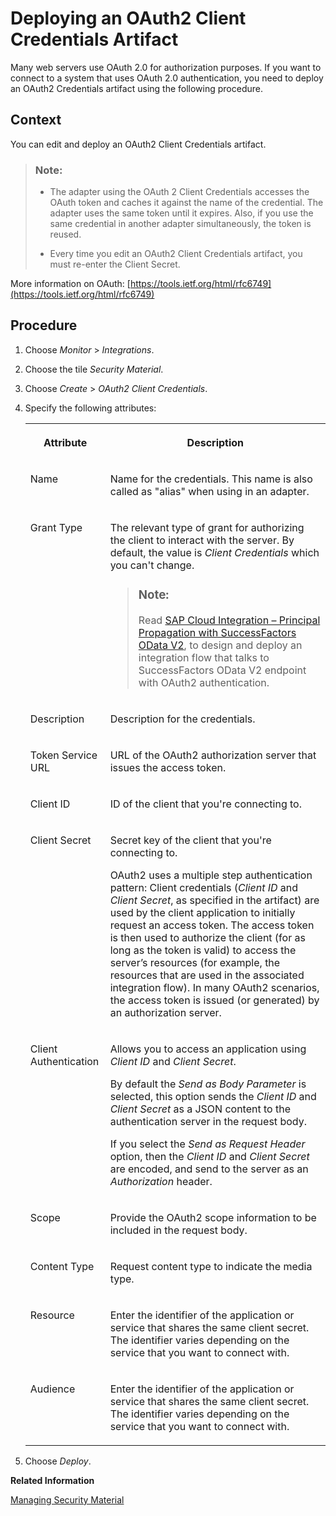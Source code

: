 <!-- loio801b106885b14d2788223956ce9786e5 -->

# Deploying an OAuth2 Client Credentials Artifact

Many web servers use OAuth 2.0 for authorization purposes. If you want to connect to a system that uses OAuth 2.0 authentication, you need to deploy an OAuth2 Credentials artifact using the following procedure.



## Context

You can edit and deploy an OAuth2 Client Credentials artifact.

> ### Note:  
> -   The adapter using the OAuth 2 Client Credentials accesses the OAuth token and caches it against the name of the credential. The adapter uses the same token until it expires. Also, if you use the same credential in another adapter simultaneously, the token is reused.
> 
> -   Every time you edit an OAuth2 Client Credentials artifact, you must re-enter the Client Secret.

More information on OAuth: [https://tools.ietf.org/html/rfc6749](https://tools.ietf.org/html/rfc6749)



## Procedure

1.  Choose *Monitor* \> *Integrations*.

2.  Choose the tile *Security Material*.

3.  Choose *Create* \> *OAuth2 Client Credentials*.

4.  Specify the following attributes:


    <table>
    <tr>
    <th valign="top">

    Attribute


    
    </th>
    <th valign="top">

    Description


    
    </th>
    </tr>
    <tr>
    <td valign="top">
    
    Name


    
    </td>
    <td valign="top">
    
    Name for the credentials. This name is also called as "alias" when using in an adapter.


    
    </td>
    </tr>
    <tr>
    <td valign="top">
    
    Grant Type


    
    </td>
    <td valign="top">
    
    The relevant type of grant for authorizing the client to interact with the server. By default, the value is *Client Credentials* which you can't change.

    > ### Note:  
    > Read [SAP Cloud Integration – Principal Propagation with SuccessFactors OData V2](https://blogs.sap.com/2018/07/30/sap-cloud-platform-integration-principal-propagation-with-successfactors-odata-v2/), to design and deploy an integration flow that talks to SuccessFactors OData V2 endpoint with OAuth2 authentication.


    
    </td>
    </tr>
    <tr>
    <td valign="top">
    
    Description


    
    </td>
    <td valign="top">
    
    Description for the credentials.


    
    </td>
    </tr>
    <tr>
    <td valign="top">
    
    Token Service URL


    
    </td>
    <td valign="top">
    
    URL of the OAuth2 authorization server that issues the access token.


    
    </td>
    </tr>
    <tr>
    <td valign="top">
    
    Client ID


    
    </td>
    <td valign="top">
    
    ID of the client that you're connecting to.


    
    </td>
    </tr>
    <tr>
    <td valign="top">
    
    Client Secret


    
    </td>
    <td valign="top">
    
    Secret key of the client that you're connecting to.

    OAuth2 uses a multiple step authentication pattern: Client credentials \(*Client ID* and *Client Secret*, as specified in the artifact\) are used by the client application to initially request an access token. The access token is then used to authorize the client \(for as long as the token is valid\) to access the server’s resources \(for example, the resources that are used in the associated integration flow\). In many OAuth2 scenarios, the access token is issued \(or generated\) by an authorization server.


    
    </td>
    </tr>
    <tr>
    <td valign="top">
    
    Client Authentication


    
    </td>
    <td valign="top">
    
    Allows you to access an application using *Client ID* and *Client Secret*.

    By default the *Send as Body Parameter* is selected, this option sends the *Client ID* and *Client Secret* as a JSON content to the authentication server in the request body.

    If you select the *Send as Request Header* option, then the *Client ID* and *Client Secret* are encoded, and send to the server as an *Authorization* header.


    
    </td>
    </tr>
    <tr>
    <td valign="top">
    
    Scope


    
    </td>
    <td valign="top">
    
    Provide the OAuth2 scope information to be included in the request body.


    
    </td>
    </tr>
    <tr>
    <td valign="top">
    
    Content Type


    
    </td>
    <td valign="top">
    
    Request content type to indicate the media type.


    
    </td>
    </tr>
    <tr>
    <td valign="top">
    
    Resource


    
    </td>
    <td valign="top">
    
    Enter the identifier of the application or service that shares the same client secret. The identifier varies depending on the service that you want to connect with.


    
    </td>
    </tr>
    <tr>
    <td valign="top">
    
    Audience


    
    </td>
    <td valign="top">
    
    Enter the identifier of the application or service that shares the same client secret. The identifier varies depending on the service that you want to connect with.


    
    </td>
    </tr>
    </table>
    
5.  Choose *Deploy*.


**Related Information**  


[Managing Security Material](managing-security-material-b8ccb53.md "The Manage Security Material area provides an overview of security-related artifacts.")

